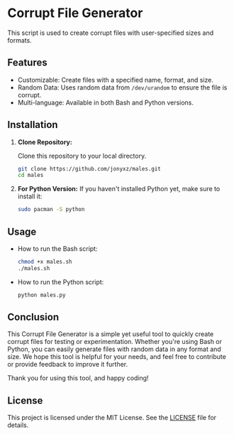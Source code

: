# Corrupt File Generator

This script is used to create corrupt files with user-specified sizes and formats.

## Features

- Customizable: Create files with a specified name, format, and size.
- Random Data: Uses random data from `/dev/urandom` to ensure the file is corrupt.
- Multi-language: Available in both Bash and Python versions.
  
## Installation

1. **Clone Repository:**

   Clone this repository to your local directory.

   ```bash
   git clone https://github.com/jonyxz/males.git
   cd males
   ```
   
2. **For Python Version:** If you haven't installed Python yet, make sure to install it:

   ```bash
   sudo pacman -S python
   ```

## Usage

  * How to run the Bash script:

     ```bash
     chmod +x males.sh
     ./males.sh
     ```
     
  * How to run the Python script:

    ```bash
    python males.py
    ```

## Conclusion

This Corrupt File Generator is a simple yet useful tool to quickly create corrupt files for testing or experimentation. Whether you're using Bash or Python, you can easily generate files with random data in any format and size. We hope this tool is helpful for your needs, and feel free to contribute or provide feedback to improve it further.

Thank you for using this tool, and happy coding!

## License

This project is licensed under the MIT License. See the [LICENSE](LICENSE) file for details.

